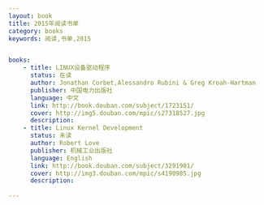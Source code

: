 ```yaml
---
layout: book
title: 2015年阅读书单
category: books
keywords: 阅读,书单,2015


books: 
    - title: LINUX设备驱动程序
      status: 在读
      author: Jonathan Corbet,Alessandro Rubini & Greg Kroah-Hartman
      publisher: 中国电力出版社
      language: 中文
      link: http://book.douban.com/subject/1723151/
      cover: http://img5.douban.com/mpic/s27318527.jpg
      description: 
    - title: Linux Kernel Development
      status: 未读
      author: Robert Love
      publisher: 机械工业出版社
      language: English
      link: http://book.douban.com/subject/3291901/
      cover: http://img3.douban.com/mpic/s4190985.jpg
      description: 
    
---
```





     
  
